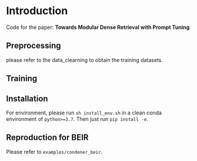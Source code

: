 # Introduction
Code for the paper: **Towards Modular Dense Retrieval with Prompt Tuning**.


## Preprocessing

please refer to the data_clearning to obtain the training datasets. 

## Training

## Installation

For environment, please run `sh install_env.sh` in a clean conda environment of `python>=3.7`.
Then just run `pip install -e`.

## Reproduction for BEIR
Please refer to `examples/condener_beir`.


